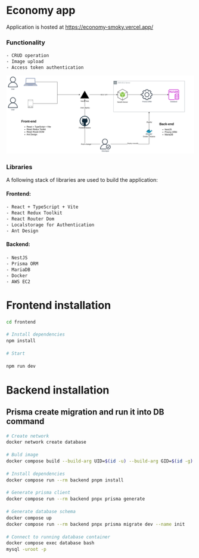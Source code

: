 # Economy app

Application is hosted at https://economy-smoky.vercel.app/

### Functionality

    - CRUD operation
    - Image upload
    - Access token authentication

![Resource topology in stack](stack-topology.png "Stack Topology")

### Libraries

A following stack of libraries are used to build the application:

#### Frontend:

    - React + TypeScript + Vite
    - React Redux Toolkit
    - React Router Dom
    - Localstorage for Authentication
    - Ant Design

#### Backend:

    - NestJS
    - Prisma ORM
    - MariaDB
    - Docker
    - AWS EC2

# Frontend installation

```bash
cd frontend

# Install dependencies
npm install

# Start

npm run dev
```

# Backend installation

## Prisma create migration and run it into DB command

```bash
# Create network
docker network create database

# Buld image
docker compose build --build-arg UID=$(id -u) --build-arg GID=$(id -g) --no-cache

# Install dependencies
docker compose run --rm backend pnpm install

# Generate prisma client
docker compose run --rm backend pnpx prisma generate

# Generate database schema
docker compose up
docker compose run --rm backend pnpx prisma migrate dev --name init

# Connect to running database container
docker compose exec database bash
mysql -uroot -p
```
